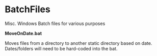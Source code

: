 BatchFiles
==========

Misc. Windows Batch files for various purposes

<b>MoveOnDate.bat</b>

Moves files from a directory to another static directory based on date. Dates/folders will need to be hard-coded into the bat.
